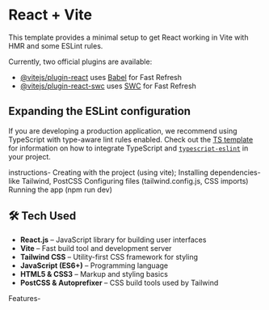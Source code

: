 # React + Vite

This template provides a minimal setup to get React working in Vite with HMR and some ESLint rules.

Currently, two official plugins are available:

- [@vitejs/plugin-react](https://github.com/vitejs/vite-plugin-react/blob/main/packages/plugin-react) uses [Babel](https://babeljs.io/) for Fast Refresh
- [@vitejs/plugin-react-swc](https://github.com/vitejs/vite-plugin-react/blob/main/packages/plugin-react-swc) uses [SWC](https://swc.rs/) for Fast Refresh

## Expanding the ESLint configuration

If you are developing a production application, we recommend using TypeScript with type-aware lint rules enabled. Check out the [TS template](https://github.com/vitejs/vite/tree/main/packages/create-vite/template-react-ts) for information on how to integrate TypeScript and [`typescript-eslint`](https://typescript-eslint.io) in your project.

instructions- Creating with the project (using vite);
Installing dependencies-like Tailwind, PostCSS
Configuring files (tailwind.config.js, CSS imports)
Running the app (npm run dev)

## 🛠️ Tech Used

- **React.js** – JavaScript library for building user interfaces
- **Vite** – Fast build tool and development server
- **Tailwind CSS** – Utility-first CSS framework for styling
- **JavaScript (ES6+)** – Programming language
- **HTML5 & CSS3** – Markup and styling basics
- **PostCSS & Autoprefixer** – CSS build tools used by Tailwind


Features-

